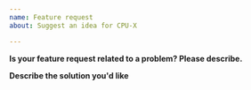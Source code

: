 ```yaml
---
name: Feature request
about: Suggest an idea for CPU-X

---
```


<!-- Be aware about the future of this project if you request a new feature:
https://github.com/X0rg/CPU-X/wiki/future-of-project -->

**Is your feature request related to a problem? Please describe.**
<!-- A clear and concise description of what the problem is.
E.g. I'm always frustrated when [...] -->

**Describe the solution you'd like**
<!-- A clear and concise description of what you want to happen. -->
